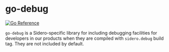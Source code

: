 # go-debug

[![Go Reference](https://pkg.go.dev/badge/github.com/talos-systems/go-debug.svg)](https://pkg.go.dev/github.com/talos-systems/go-debug)

`go-debug` is a Sidero-specific library for including debugging facilities for developers in our products when they are compiled with `sidero.debug` build tag.
They are not included by default.
